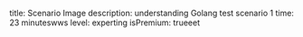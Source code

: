 title: Scenario Image
description: understanding Golang test scenario 1
time: 23 minuteswws
level: experting
isPremium: trueeet